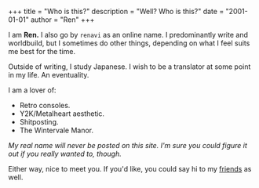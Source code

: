 +++
title = "Who is this?"
description = "Well? Who is this?"
date = "2001-01-01"
author = "Ren"
+++

I am **Ren.** I also go by `renavi` as an online name. I predominantly write and worldbuild, but I sometimes do other things, depending on what I feel suits me best for the time.

Outside of writing, I study Japanese. I wish to be a translator at some point in my life. An eventuality.

I am a lover of:
- Retro consoles.
- Y2K/Metalheart aesthetic.
- Shitposting.
- The Wintervale Manor.

*My real name will never be posted on this site. I'm sure you could figure it out if you really wanted to, though.*

Either way, nice to meet you. If you'd like, you could say hi to my [friends](/friends) as well.
